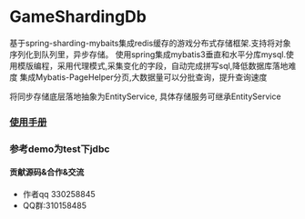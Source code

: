# GameShardingDb

基于spring-sharding-mybaits集成redis缓存的游戏分布式存储框架.支持将对象序列化到队列里，异步存储。
使用spring集成mybatis3垂直和水平分库mysql.使用模版编程，采用代理模式,采集变化的字段，自动完成拼写sql,降低数据库落地难度 集成Mybatis-PageHelper分页,大数据量可以分批查询，提升查询速度

将同步存储底层落地抽象为EntityService, 具体存储服务可继承EntityService

### [使用手册](https://github.com/jwpttcg66/GameShardingDb/wiki)

### 参考demo为test下jdbc

#### 贡献源码&合作&交流

- 作者qq 330258845
- QQ群:310158485


